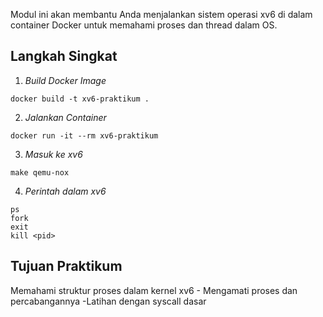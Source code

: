 Modul ini akan membantu Anda menjalankan sistem operasi xv6 di dalam container Docker untuk memahami proses dan thread dalam OS.

## Langkah Singkat

1. *Build Docker Image*
```
docker build -t xv6-praktikum .
```

2. *Jalankan Container*
```
docker run -it --rm xv6-praktikum
```

3. *Masuk ke xv6*
```
make qemu-nox
```
4. *Perintah dalam xv6*
```
ps
fork
exit
kill <pid>
```

## Tujuan Praktikum
Memahami struktur proses dalam kernel xv6 -
Mengamati proses dan percabangannya
-Latihan dengan syscall dasar

